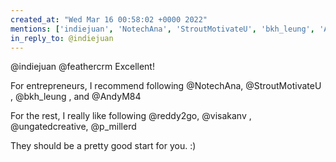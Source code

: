 ```yaml
---
created_at: "Wed Mar 16 00:58:02 +0000 2022"
mentions: ['indiejuan', 'NotechAna', 'StroutMotivateU', 'bkh_leung', 'AndyM84', 'reddy2go', 'visakanv', 'p_millerd']
in_reply_to: @indiejuan
---
```


@indiejuan @feathercrm Excellent!

For entrepreneurs, I recommend following @NotechAna, @StroutMotivateU ,  @bkh_leung , and @AndyM84 

For the rest, I really like following @reddy2go, @visakanv , @ungatedcreative, @p_millerd 

They should be a pretty good start for you. :)